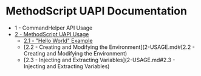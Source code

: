 MethodScript UAPI Documentation
===

 - 1 - CommandHelper API Usage
 - [2 - MethodScript UAPI Usage](2-USAGE.md)
   - [2.1 - "Hello World" Example](2-USAGE.md#2.1_-_"Hello_World"_Example)
   - [2.2 - Creating and Modifying the Environment](2-USAGE.md#[2.2 - Creating and Modifying the Environment)
   - [2.3 - Injecting and Extracting Variables](2-USAGE.md#2.3 - Injecting and Extracting Variables)
